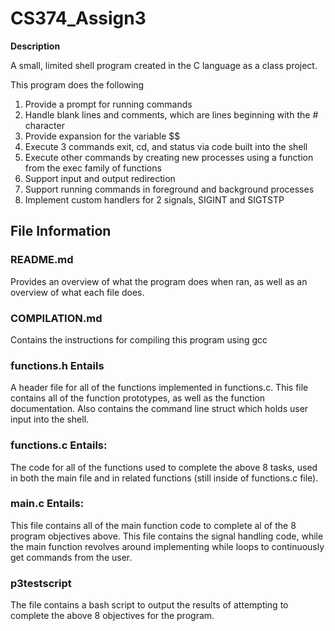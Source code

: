 # CS374_Assign3

**Description**

A small, limited shell program created in the C language as a class project.

This program does the following

1. Provide a prompt for running commands
2. Handle blank lines and comments, which are lines beginning with the # character
3. Provide expansion for the variable $$
4. Execute 3 commands exit, cd, and status via code built into the shell
5. Execute other commands by creating new processes using a function from the exec family of functions
6. Support input and output redirection
7. Support running commands in foreground and background processes
8. Implement custom handlers for 2 signals, SIGINT and SIGTSTP

## File Information

### README.md

Provides an overview of what the program does when ran, as well as an overview of what each file does.

### COMPILATION.md

Contains the instructions for compiling this program using gcc

### functions.h Entails

A header file for all of the functions implemented in functions.c. This file contains all of the function prototypes, as well as the function documentation. Also contains the command line struct which holds user input into the shell.

### functions.c Entails:

The code for all of the functions used to complete the above 8 tasks, used in both the main file and in related functions (still inside of functions.c file).

### main.c Entails:

This file contains all of the main function code to complete al of the 8 program objectives above. This file contains the signal handling code, while the main function revolves around implementing while loops to continuously get commands from the user.

### p3testscript

The file contains a bash script to output the results of attempting to complete the above 8 objectives for the program. 
